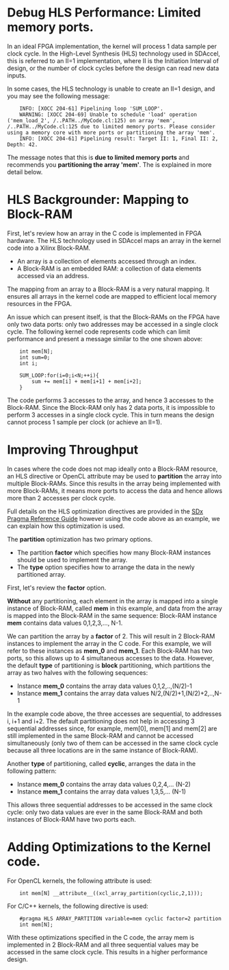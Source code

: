 # Debug HLS Performance: Limited memory ports.

In an ideal FPGA implementation, the kernel will process 1 data sample per clock cycle. In the High-Level Synthesis (HLS) technology used in SDAccel, this is referred to an II=1 implementation, where II is the Initiation Interval of design, or the number of clock cycles before the design can read new data inputs.

In some cases, the HLS technology is unable to create an II=1 design, and you may see the following message:

```
	INFO: [XOCC 204-61] Pipelining loop 'SUM_LOOP'.
	WARNING: [XOCC 204-69] Unable to schedule 'load' operation ('mem_load_2', /..PATH../MyCode.cl:125) on array 'mem', /..PATH../MyCode.cl:125 due to limited memory ports. Please consider using a memory core with more ports or partitioning the array 'mem'.
	INFO: [XOCC 204-61] Pipelining result: Target II: 1, Final II: 2, Depth: 42.
```
The message notes that this is **due to limited memory ports** and recommends you **partitioning the array 'mem'**. The is explained in more detail below.

# HLS Backgrounder: Mapping to Block-RAM

First, let's review how an array in the C code is implemented in FPGA hardware. The HLS technology used in SDAccel maps an array in the kernel code into a Xilinx Block-RAM.
  
- An array is a collection of elements accessed through an index.
- A Block-RAM is an embedded RAM: a collection of data elements accessed via an address. 

The mapping from an array to a Block-RAM is a very natural mapping. It ensures all arrays in the kernel code are mapped to efficient local memory resources in the FPGA.  

An issue which can present itself, is that the Block-RAMs on the FPGA have only two data ports: only two addresses may be accessed in a single clock cycle. The following kernel code represents code which can limit performance and present a message similar to the one shown above:

```
	int mem[N];
	int sum=0;
	int i;

	SUM_LOOP:for(i=0;i<N;++i){
		sum += mem[i] + mem[i+1] + mem[i+2];
	}
```

The code  performs 3 accesses to the array, and hence 3 accesses to the Block-RAM. Since the Block-RAM only has 2 data ports, it is impossible to perform 3 accesses in a single clock cycle. This in turn means the design cannot process 1 sample per clock (or achieve an II=1). 

# Improving Throughput

In cases where the code does not map ideally onto a Block-RAM resource, an HLS directive or OpenCL attribute may be used to **partition** the array into multiple Block-RAMs. Since this results in the array being implemented with more Block-RAMs, it means more ports to access the data and hence allows more than 2 accesses per clock cycle. 

Full details on the HLS optimization directives are provided in the [SDx Pragma Reference Guide][pragma_ref_guide] however using the code above as an example, we can explain how this optimization is used. 

The **partition** optimization has two primary options. 

- The partition **factor** which specifies how many Block-RAM instances should be used to implement the array. 
- The **type** option specifies how to arrange the data in the newly partitioned array. 

First, let's review the **factor** option. 

**Without** any partitioning, each element in the array is mapped into a single instance of Block-RAM, called **mem** in this example, and data from the array is mapped into the Block-RAM in the same sequence: Block-RAM instance **mem** contains data values 0,1,2,3,..., N-1.

We can partition the array by a **factor** of 2. This will result in 2 Block-RAM instances to implement the array in the C code. For this example, we will refer to these instances as **mem_0** and **mem_1**. Each Block-RAM has two ports, so this allows up to 4 simultaneous accesses to the data. However, the default **type** of partitioning is **block** partitioning, which partitions the array as two halves with the following sequences: 

- Instance **mem_0** contains the array data values  0,1,2,..,(N/2)-1 
- Instance **mem_1** contains the array data values  N/2,(N/2)+1,(N/2)+2,..,N-1
 
In the example code above, the three accesses are sequential, to addresses i, i+1 and i+2. The default partitioning does not help in accessing 3 sequential addresses since, for example, mem[0], mem[1] and mem[2] are still implemented in the same Block-RAM and cannot be accessed simultaneously (only two of them can be accessed in the same clock cycle because all three locations are in the same instance of Block-RAM). 

Another **type** of partitioning, called **cyclic**, arranges the data in the following pattern: 
- Instance **mem_0** contains the array data values 0,2,4,... (N-2)
- Instance **mem_1** contains the array data values 1,3,5,... (N-1)

This allows three sequential addresses to be accessed in the same clock cycle: only two data values are ever in the same Block-RAM and both instances of Block-RAM have two ports each.

# Adding Optimizations to the Kernel code.

For OpenCL kernels, the following attribute is used:

```
	int mem[N] __attribute__((xcl_array_partition(cyclic,2,1)));
```

For C/C++ kernels, the following directive is used:

```
	#pragma HLS ARRAY_PARTITION variable=mem cyclic factor=2 partition
	int mem[N];
```
With these optimizations specified in the C code, the array mem is implemented in 2 Block-RAM and all three sequential values may be accessed in the same clock cycle. This results in a higher performance design. 

[pragma_ref_guide]: https://www.xilinx.com/support/documentation/sw_manuals/xilinx2017_4/ug1253-sdx-pragma-reference.pdf



